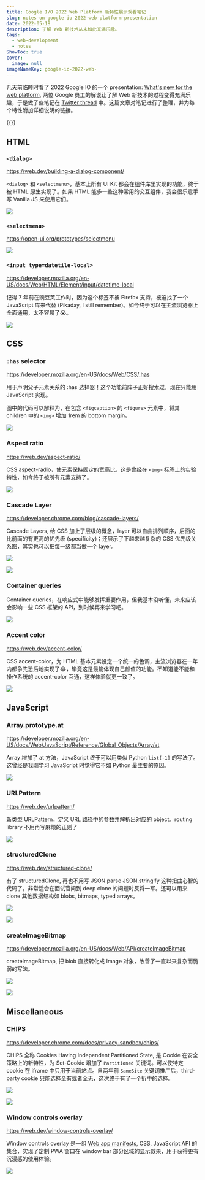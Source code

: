 ```yaml
---
title: Google I/O 2022 Web Platform 新特性展示观看笔记
slug: notes-on-google-io-2022-web-platform-presentation
date: 2022-05-18
description: 了解 Web 新技术从未如此充满乐趣。
tags:
  - web-development
  - notes
ShowToc: true
cover:
  image: null
imageNameKey: google-io-2022-web-
---
```


几天前临睡时看了 2022 Google IO 的一个 presentation: [What's new for the web platform](https://www.youtube.com/watch?v=5b4YcLB4DVI), 两位 Google 员工的解说让了解 Web 新技术的过程变得充满乐趣，于是做了些笔记在 [Twitter thread](https://threadreaderapp.com/thread/1525875286096904192.html) 中。这篇文章对笔记进行了整理，并为每个特性附加详细说明的链接。

{{<social-quote-tweet id="1525875286096904192" user="novoreorx" />}}

## HTML

### `<dialog>`

https://web.dev/building-a-dialog-component/

`<dialog>` 和 `<selectmenu>`，基本上所有 UI Kit 都会在组件库里实现的功能，终于被 HTML 原生实现了。如果 HTML 能多一些这种常用的交互组件，我会很乐意手写 Vanilla JS 来使用它们。

![](./images/google-io-2022-web-dialog.png)

### `<selectmenu>`

https://open-ui.org/prototypes/selectmenu

![](./images/google-io-2022-web-selectmenu.png)

### `<input type=datetile-local>`

https://developer.mozilla.org/en-US/docs/Web/HTML/Element/input/datetime-local

记得 7 年前在豌豆荚工作时，因为这个标签不被 Firefox 支持，被迫找了一个 JavaScript 库来代替 (Pikaday, I still remember)。如今终于可以在主流浏览器上全面通用，太不容易了😭。

![](./images/google-io-2022-web-datetime-local.png)

## CSS

### `:has` selector

https://developer.mozilla.org/en-US/docs/Web/CSS/:has

用于声明父子元素关系的 :has 选择器！这个功能前阵子正好搜索过，现在只能用 JavaScript 实现。

图中的代码可以解释为，在包含 `<figcaption>` 的 `<figure>` 元素中，将其 children 中的 `<img>` 增加 1rem 的 bottom margin。

![](./images/google-io-2022-web-has.png)

### Aspect ratio

https://web.dev/aspect-ratio/

CSS aspect-radio，使元素保持固定的宽高比。这是曾经在 `<img>` 标签上的实验特性，如今终于被所有元素支持了。

![](./images/google-io-2022-web-aspect-ratio.png)

### Cascade Layer

https://developer.chrome.com/blog/cascade-layers/

Cascade Layers, 给 CSS 加上了层级的概念，layer 可以自由排列顺序，后面的比前面的有更高的优先级 (specificity)；还展示了下越来越复杂的 CSS 优先级关系图，其实也可以把每一级都当做一个 layer。

![](./images/google-io-2022-web-cascade-layer.png)

![](./images/google-io-2022-web-cascade-layer-1.png)

### Container queries

Container queries，在响应式中能够发挥重要作用，但我基本没听懂，未来应该会影响一些 CSS 框架的 API，到时候再来学习吧。

![](./images/google-io-2022-web-container-queries.png)

### Accent color

https://web.dev/accent-color/

CSS accent-color，为 HTML 基本元素设定一个统一的色调，主流浏览器在一年内都争先恐后地实现了😂，毕竟这是最能体现自己颜值的功能。不知道能不能和操作系统的 accent-color 互通，这样体验就更一致了。

![](./images/google-io-2022-web-accent-color.png)

## JavaScript

### Array.prototype.at

https://developer.mozilla.org/en-US/docs/Web/JavaScript/Reference/Global_Objects/Array/at

Array 增加了 at 方法，JavaScript 终于可以用类似 Python `list[-1]` 的写法了。这曾经是我刚学习 JavaScript 时觉得它不如 Python 最主要的原因。

![](./images/google-io-2022-web-array-at.png)

### URLPattern

https://web.dev/urlpattern/

新类型 URLPattern，定义 URL 路径中的参数并解析出对应的 object。routing library 不用再写麻烦的正则了

![](./images/google-io-2022-web-urlpattern.png)

### structuredClone

https://web.dev/structured-clone/

有了 structuredClone, 再也不用写 JSON.parse JSON.stringify 这种扭曲心智的代码了，非常适合在面试官问到 deep clone 的问题时反将一军。还可以用来 clone 其他数据结构如 blobs, bitmaps, typed arrays。

![](./images/google-io-2022-web-structuredclone.png)

![](./images/google-io-2022-web-structuredclone-1.png)

### createImageBitmap

https://developer.mozilla.org/en-US/docs/Web/API/createImageBitmap

createImageBitmap, 把 blob 直接转化成 Image 对象，改善了一直以来复杂而脆弱的写法。

![](./images/google-io-2022-web-blob.png)

![](./images/google-io-2022-web-blob-1.png)

## Miscellaneous

### CHIPS

https://developer.chrome.com/docs/privacy-sandbox/chips/

CHIPS 全称 Cookies Having Independent Partitioned State, 是 Cookie 在安全策略上的新特性，为 Set-Cookie 增加了 `Partitioned` 关键词。可以使特定 cookie 在 iframe 中只用于当前站点。自两年前 `SameSite` 关键词推广后，third-party cookie 只能选择全有或者全无，这次终于有了一个折中的选择。

![](./images/google-io-2022-web-chips.png)

![](./images/google-io-2022-web-chips-1.png)

### Window controls overlay

https://web.dev/window-controls-overlay/

Window controls overlay 是一组 [Web app manifests](https://developer.mozilla.org/en-US/docs/Web/Manifest), CSS, JavaScript API 的集合，实现了定制 PWA 窗口在 window bar 部分区域的显示效果，用于获得更有沉浸感的使用体验。

![](./images/google-io-2022-web-wco.png)
